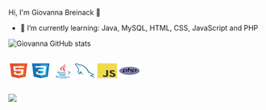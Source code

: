 Hi, I'm Giovanna Breinack 👋

- 🌱 I’m currently learning: Java, MySQL, HTML, CSS, JavaScript and PHP

![Giovanna GitHub stats](https://github-readme-stats.vercel.app/api?username=giovannabreinack&show_icons=true&theme=radical)

<div style="display: inline_block"><br>
  
  <img align="center" alt="Giovanna-HTML" height="30" width="40" src="https://raw.githubusercontent.com/devicons/devicon/master/icons/html5/html5-original.svg">
  <img align="center" alt="Giovanna-CSS" height="30" width="40" src="https://raw.githubusercontent.com/devicons/devicon/master/icons/css3/css3-original.svg">
  <img align="center" alt="Giovanna-Java" height="30" width="40" src="https://raw.githubusercontent.com/devicons/devicon/master/icons/java/java-original.svg">
  <img align="center" alt="Giovanna-Mysql" height="30" width="40" src="https://raw.githubusercontent.com/devicons/devicon/master/icons/mysql/mysql-original.svg">
  <img align="center" alt="Giovanna-JavaScript" height="30" width="40" src="https://raw.githubusercontent.com/devicons/devicon/master/icons/javascript/javascript-original.svg">
  <img align="center" alt="Giovanna-PHP" height="30" width="40" src="https://raw.githubusercontent.com/devicons/devicon/master/icons/php/php-original.svg">
</div>

<br>

 <a href = "mailto:giovannabreinackcolombara@gmail.com"><img src="https://img.shields.io/badge/-Gmail-%23333?style=for-the-badge&logo=gmail&logoColor=red" target="_blank"></a>

